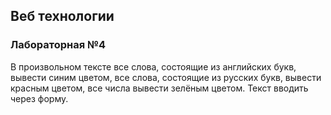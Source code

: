 ## Веб технологии
### Лабораторная №4

В произвольном тексте все слова, состоящие из английских букв, вывести синим цветом, все слова, состоящие из русских букв, вывести красным цветом, все числа вывести зелёным цветом. Текст вводить через форму.
